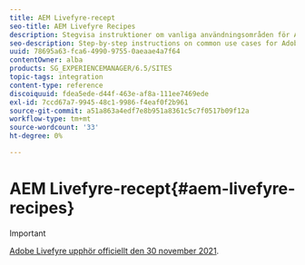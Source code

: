 ```yaml
---
title: AEM Livefyre-recept
seo-title: AEM Livefyre Recipes
description: Stegvisa instruktioner om vanliga användningsområden för Adobe Experience Manager Livefyre.
seo-description: Step-by-step instructions on common use cases for Adobe Experience Manager Livefyre.
uuid: 78695a63-fca6-4990-9755-0aeaae4a7f64
contentOwner: alba
products: SG_EXPERIENCEMANAGER/6.5/SITES
topic-tags: integration
content-type: reference
discoiquuid: fdea5ede-d44f-463e-af8a-111ee7469ede
exl-id: 7ccd67a7-9945-48c1-9986-f4eaf0f2b961
source-git-commit: a51a863a4edf7e8b951a8361c5c7f0517b09f12a
workflow-type: tm+mt
source-wordcount: '33'
ht-degree: 0%

---
```


# AEM Livefyre-recept{#aem-livefyre-recipes}

>[!IMPORTANT]
>
>[Adobe Livefyre upphör officiellt den 30 november 2021](https://experienceleague.adobe.com/docs/discontinued/using/livefyre.html?lang=en).

<!--
Step-by-step instructions on common use cases for Adobe Experience Manager Livefyre.

## Curate UGC using the out-of-the-box Livefyre AEM components and display using Livefyre Media Wall {#curate-ugc-using-the-out-of-the-box-livefyre-aem-components-and-display-using-livefyre-media-wall}

Media Wall streams social and native Livefyre content into a real-time social wall. There are multiple ways to implement Media Wall in AEM depending on your use case and requirements.

The AEM Livefyre Package provides an out-of-box implementation, whereas the traditional integration provides the ability to create custom Livefyre AEM components.

### AEM Integration {#aem-integration}

The Livefyre Adobe Experience Manager Package is available for AEM 6.1, 6.2SP1, 6.3, ,6.4 and 6.4 SP1. AEM 5.x and 6.0 are not supported. For detailed instructions, see [Integrating with Livefyre](https://helpx.adobe.com/experience-manager/6-4/sites/administering/using/livefyre.html).

To see which Livefyre Apps are supported, see the [AEM Support Matrix for Livefyre Apps](https://helpx.adobe.com/experience-manager/6-3/sites/administering/using/livefyre.html#AEMSupportMatrixforLivefyreApps).

### Traditional Implementation (for customized AEM components) {#traditional-implementation-for-customized-aem-components}

There are three ways to implement Livefyre into a custom AEM component or other CMSs like WordPress, Sitecore, or DemandWare. A traditional Livefyre integration is CMS agnostic.

**Method 1: Designer App Implementation**

* **What:** Simplest and fastest way of integrating a Livefyre App. You can design, configure, and generate a customized JavaScript embed code to integrate a Media Wall App on a page in minutes.
* **How:**  [Create, Preview, Publish, and Embed a Media Wall App](https://experienceleague.adobe.com/docs/livefyre/using/apps/c-create-an-app.html)

* **Example:** [https://codepen.io/dharafyre/pen/bvGrLo](https://codepen.io/dharafyre/pen/bvGrLo)

**Method 2: SDK Implementation**

* **What:** [Livefyre.js](https://experienceleague.adobe.com/docs/livefyre/implementation/c-livefyre_js.html) is the core library that powers Apps and Auth on a site. It defines the global *window.Livefyre* object and a single public method, *Livefyre.require*, which can be used to load other Livefyre JavaScript libraries that help with embedding Livefyre Apps and integrating with third party User Auth platforms.

* **How**: [Use the Livefyre JavaScript SDK's streamhub-wallpackage](https://experienceleague.adobe.com/docs/livefyre/implementation/app-integrations/c-media-wall-integration.html)

* **Example**: [https://codepen.io/dharafyre/pen/KZKBNv?editors=1010](https://codepen.io/dharafyre/pen/KZKBNv?editors=1010)

For advanced customizations using the SDK, please refer to [StreamHub SDKs](https://github.com/Livefyre/streamhub-sdk).

**Method 3: API Implementation**

* For creating customized experiences and data visualizations, Livefyre Apps can be created from scratch by consuming Livefyre and social data using the [Bootstrap and Stream API](https://experienceleague.adobe.com/docs/livefyre/implementation/advanced-topics/bootstrap-stream-api.html).

Make sure you follow [Twitter](https://developer.twitter.com/en/developer-terms/display-requirements.html), [Facebook](https://en.facebookbrand.com/guidelines/brand), and [Instagram](https://en.instagram-brand.com/) display guidelines when building the UI for UGC.

### Media Wall Authentication Integration {#media-wall-authentication-integration}

For Media Wall Integrations requiring authentication, please refer to:

* [Customize Single Sign on Integration](https://helpx.adobe.com/experience-manager/6-4/sites/administering/using/livefyre.html#CustomizeSingleSignonIntegration) for AEM Identity Management
* [Identity Integration](https://experienceleague.adobe.com/docs/livefyre/implementation/identity-integration/t-about-identity-integration.html) for third party authentication platforms

### Use Case Overview {#use-case-overview}

As an AEM customer, I want to curate UGC using the out-of-the-box Livefyre AEM components and display using Livefyre Media Wall:

Steps to implement:

1. [Getting Started](https://helpx.adobe.com/experience-manager/6-3/sites/administering/using/livefyre.html)
1. [Configure AEM to use Livefyre](https://helpx.adobe.com/experience-manager/6-3/sites/administering/using/livefyre.html)
1. [Drag and drop AEM Media Wall component onto your page](https://helpx.adobe.com/experience-manager/6-3/sites/administering/using/livefyre.html#UseLivefyrewithAEMSites)
1. [Configure Streams and add rules to curate UGC and display on the Media Wall component](https://experienceleague.adobe.com/docs/livefyre/using/streams/c-streams.html)

For training videos on streaming UGC, see [Create Automatic Content Streams and Search Social Content in Adobe Experience Manager Livefyre](https://helpx.adobe.com/experience-manager/tutorials.html).

### Customer Examples {#customer-examples}

* [CNN Media Wall](https://edition.cnn.com/specials/nepal-earthquake-media-wall)
* [PGA Tour Media Wall](https://www.pgatour.com/social-hub.html)

For creating customized experiences and data visualizations, Livefyre Apps can be created from scratch by consuming Livefyre and social data using the [Bootstrap and Stream API](https://experienceleague.adobe.com/docs/livefyre/implementation/advanced-topics/bootstrap-stream-api.html).

For Livefyre Apps requiring authentication, please see [Identity Integration](https://experienceleague.adobe.com/docs/livefyre/implementation/identity-integration/t-about-identity-integration.html) for third party authentication platforms.

* [PGA Tour Media Wall](https://www.pgatour.com/social-hub.html)
* [TimeOut](https://www.timeout.com/london/restaurants/forest-bar-kitchen#tab_panel_3)

## Integrate Livefyre Comments using AEM Components or traditional Livefyre integration {#integrate-livefyre-comments-using-aem-components-or-traditional-livefyre-integration}

### AEM Integration {#aem-integration-1}

The Livefyre Adobe Experience Manager Package is available for AEM 6.1, 6.2SP1, 6.3, ,6.4 and 6.4 SP1. AEM 5.x and 6.0 are not supported. For detailed instructions, see [Integrating with Livefyre](https://helpx.adobe.com/experience-manager/6-4/sites/administering/using/livefyre.html).

### Traditional Implementation (for customized AEM components) {#traditional-implementation-for-customized-aem-components-1}

There are three ways to implement Livefyre Comments App into a custom AEM component or other CMSs like WordPress, Sitecore, or DemandWare. A traditional Livefyre integration is CMS agnostic.

**Method 1: Designer App Implementation**

* **What:** Simplest and fastest way of integrating a Livefyre App. You can design, configure, and generate a customized JavaScript embed code to integrate a Media Wall App on a page in minutes.
* **How:** [Create, Preview, Publish, and Embed a Comments App](https://experienceleague.adobe.com/docs/livefyre/using/apps/c-create-an-app.html)

* **Example:** [https://codepen.io/dharafyre/pen/oYoJdP](https://codepen.io/dharafyre/pen/oYoJdP)

**Method 2: SDK Implementation**

* **What:** [Livefyre.js](https://experienceleague.adobe.com/docs/livefyre/implementation/c-livefyre_js.html) is the core library that powers Apps and Auth on a site. It defines the global *window.Livefyre* object and a single public method, *Livefyre.require*, which can be used to load other Livefyre JavaScript libraries that help with embedding Livefyre Apps and integrating with third party User Auth platforms.

* **How:**

    * Create a collection/App using [CollectionMeta token](https://experienceleague.adobe.com/docs/livefyre/implementation/getting-started/implementation-process/c-collectionmeta-tokent.html).
    * Integrate [Comments App](https://experienceleague.adobe.com/docs/livefyre/implementation/app-integrations/comments/c-comments-integration.html) into sites using the Livefyre.js embed code structure.

* **Example:**  [https://codepen.io/dharafyre/pen/oYoJdP](https://codepen.io/dharafyre/pen/oYoJdP)

For advanced customizations using the SDK, please see [StreamHub SDKs](https://github.com/Livefyre/streamhub-sdk).

**Method 3: API Implementation**

* For creating customized experiences and data visualizations, Livefyre Apps can be created from scratch by consuming Livefyre and social data using the [Bootstrap and Stream API](https://experienceleague.adobe.com/docs/livefyre/implementation/advanced-topics/bootstrap-stream-api.html).

### Comments App Authentication Integration {#comments-app-authentication-integration}

* [Customize Single Sign on Integration](https://helpx.adobe.com/experience-manager/6-4/sites/administering/using/livefyre.html#CustomizeSingleSignonIntegration) for AEM Identity Management
* [Identity Integration](https://experienceleague.adobe.com/docs/livefyre/implementation/identity-integration/t-about-identity-integration.html) for third party authentication platforms

### Customer Examples {#customer-examples-1}

* [Poise (Kimberly Klark)](https://www.poise.com/en-us/advice-and-support/blog-and-podcast/blog/5-holiday-party-tips-for-managing-lbl)

## Use Livefyre AEM Assets integration to import UGC in AEM Assets {#use-livefyre-aem-assets-integration-to-import-ugc-in-aem-assets}

**Livefyre Setup (for UGC Curation and Rights Management):**

1. [Configure Streams and Add Rules to curate UGC to Livefyre Asset Library Folders](https://experienceleague.adobe.com/docs/livefyre/using/streams/c-streams.html).

    1. For training videos on streaming UGC, see [Create Automatic Content Streams and Search Social Content in Adobe Experience Manager Livefyre](https://helpx.adobe.com/experience-manager/tutorials.html).

1. [Gather, organize, and manage curated UGC in Livefyre Asset Library folders](https://experienceleague.adobe.com/docs/livefyre/using/library/assets/c-assets.html).

    1. For training videos on creating and managing folders in the Livefyre Studio Asset Library, see [Work with Assets in Adobe Experience Manager Livefyre](https://helpx.adobe.com/experience-manager/tutorials.html).

1. [Request Rights for curated UGC using Livefyre Studio](https://experienceleague.adobe.com/docs/livefyre/using/rights-requests/c-how-requesting-rights-works.html).

**AEM Setup (for importing UGC to AEM Assets):**

1. [Getting Started](https://helpx.adobe.com/experience-manager/6-3/sites/administering/using/livefyre.html#GettingStarted)
1. [Configure AEM to use Livefyre](https://helpx.adobe.com/experience-manager/6-3/sites/administering/using/livefyre.html#ConfigureAEMtouseLivefyre)
1. [Import UGC curated by Livefyre in to AEM Assets](https://helpx.adobe.com/experience-manager/6-3/sites/administering/using/livefyre.html#UseLivefyrewithAEMAssets)

* [Tourism Australia](https://www.australia.com/en-us)

## Integrate Livefyre Reviews using AEM Components or traditional Livefyre integration {#integrate-livefyre-reviews-using-aem-components-or-traditional-livefyre-integration}

### AEM Integration {#aem-integration-2}

The Livefyre Adobe Experience Manager Package is available for AEM 6.1, 6.2SP1, 6.3, ,6.4 and 6.4 SP1. AEM 5.x and 6.0 are not supported. For detailed instructions, see [Integrating with Livefyre](https://helpx.adobe.com/experience-manager/6-4/sites/administering/using/livefyre.html).

Reviews Component is not a supported component for AEM 6.1. Please check the [AEM support matrix for all Livefyre Apps](https://helpx.adobe.com/experience-manager/6-3/sites/administering/using/livefyre.html#AEMSupportMatrixforLivefyreApps).

### Traditional Implementation (for customized AEM components) {#traditional-implementation-for-customized-aem-components-2}

There are two ways to implement Livefyre Reviews App into a custom AEM component or other CMSs like WordPress, Sitecore, or DemandWare. A traditional Livefyre integration is CMS agnostic.

**Method 1: SDK Implementation**

* **What:** [Livefyre.js](https://experienceleague.adobe.com/docs/livefyre/implementation/c-livefyre_js.html) is the core library that powers Apps and Auth on a site. It defines the global *window.Livefyre* object and a single public method, *Livefyre.require*, which can be used to load other Livefyre JavaScript libraries that help with embedding Livefyre Apps and integrating with third party User Auth platforms.

* **How:**

    * Create the Reviews [CollectionMeta token](https://experienceleague.adobe.com/docs/livefyre/implementation/app-integrations/c-reviews-integration.html) to specify metadata to store within the Reviews Collection.
    * Integrate [Reviews App](https://experienceleague.adobe.com/docs/livefyre/implementation/app-integrations/c-reviews-integration.html) into Sites using the *Livefyre.js* embed code structure

* **Example:**  [https://codepen.io/dharafyre/pen/GXgvvd](https://codepen.io/dharafyre/pen/GXgvvd)

For advanced customizations using the SDK, please see [StreamHub SDKs](https://github.com/Livefyre/streamhub-sdk).

**Method 2: API Implementation**

* For creating customized experiences and data visualizations, Livefyre Apps can be created from scratch by consuming Livefyre and social data using the Bootstrap and Stream API.

Additional Ratings and Reviews APIs can be found [here](https://api.livefyre.com/docs/apis/by-category/ratings-and-reviews).

### Comments App Authentication Integration {#comments-app-authentication-integration-1}

* [Customize Single Sign on Integration](https://helpx.adobe.com/experience-manager/6-4/sites/administering/using/livefyre.html#CustomizeSingleSignonIntegration) for AEM Identity Management
* [Identity Integration](https://experienceleague.adobe.com/docs/livefyre/implementation/identity-integration/t-about-identity-integration.html) for third party authentication platforms

### Customer Examples {#customer-examples-2}

* [TimeOut](https://www.timeout.com/london/restaurants/forest-bar-kitchen#tab_panel_3)
* [myrecipes](https://www.myrecipes.com/recipe/shrimp-florentine-pasta)
-->
